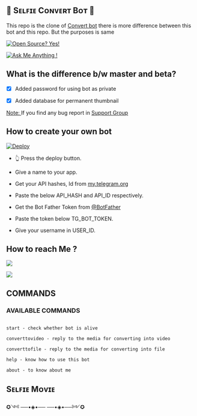## 🤳 Sᴇʟꜰɪᴇ Cᴏɴᴠᴇʀᴛ Bᴏᴛ 🤳

This repo is the clone of [Convert bot](https://t.me/selfiemoviebot) there is more difference between this bot and this repo. But the purposes is same

[![Open Source? Yes!](https://badgen.net/badge/Open%20Source%20%3F/Yes%21/blue?icon=github)](https://github.com/selfiemovie1/selfie-convert)

[![Ask Me Anything !](https://img.shields.io/badge/Ask%20me-anything-1abc9c.svg)](https://t.me/selfiemoviebot)

## What is the difference b/w master and beta?

- [X] Added password for using bot as private 

- [X] Added database for permanent thumbnail 

<u> Note: </u> If you find any bug report in [ Support Group ](https://t.me/selfiemovie_group)

## How to create your own bot

[![Deploy](https://www.herokucdn.com/deploy/button.svg)](https://heroku.com/deploy?template=https://github.com/selfiemovie1/selfie-convert)

- 👆 Press the deploy button.

- Give a name to your app.

- Get your API hashes, Id from [my.telegram.org](https://my.telegram.org/)

- Paste the below API_HASH and API_ID respectively.

- Get the Bot Father Token from [@BotFather](https://telegram.dog/botfather)

- Paste the token below TG_BOT_TOKEN.

- Give your username in USER_ID.

## How to reach Me ?

<a href="https://t.me/selfiemoviebot"><img src="https://img.shields.io/badge/Join-Telegram%20Channel-red.svg?logo=Telegram"></a>

<a href="https://t.me/selfiemovie_group"><img src="https://img.shields.io/badge/Join-Telegram%20Group-blue.svg?logo=telegram"></a>

## COMMANDS

### AVAILABLE COMMANDS 

```

start - check whether bot is alive 

converttovideo - reply to the media for converting into video 

converttofile - reply to the media for converting into file 

help - know how to use this bot

about - to know about me

```

###

## Sᴇʟꜰɪᴇ Mᴏᴠɪᴇ

✪༺ ──•◈•── ──•◈•──༻✪

